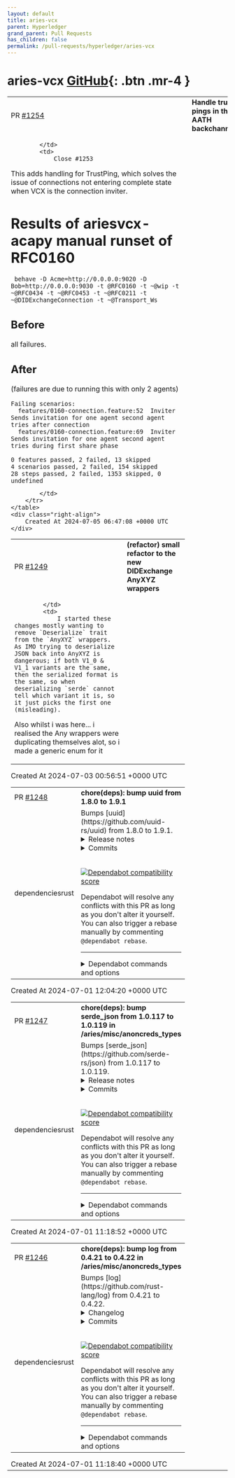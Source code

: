 ```yaml
---
layout: default
title: aries-vcx
parent: Hyperledger
grand_parent: Pull Requests
has_children: false
permalink: /pull-requests/hyperledger/aries-vcx
---
```


# aries-vcx <span class="fs-3 right-align">[GitHub](https://github.com/hyperledger/aries-vcx){: .btn .mr-4 }</span>


<div>
    <table>
        <tr>
            <td>
                PR <a href="https://github.com/hyperledger/aries-vcx/pull/1254" class=".btn">#1254</a>
            </td>
            <td>
                <b>
                    Handle trust pings in the AATH backchannel
                </b>
            </td>
        </tr>
        <tr>
            <td>
                
            </td>
            <td>
                Close #1253 

This adds handling for TrustPing, which solves the issue of connections not entering complete state when VCX is the connection inviter.

# Results of ariesvcx-acapy manual runset of RFC0160
` behave -D Acme=http://0.0.0.0:9020 -D Bob=http://0.0.0.0:9030 -t @RFC0160 -t ~@wip -t ~@RFC0434 -t ~@RFC0453 -t ~@RFC0211 -t ~@DIDExchangeConnection -t ~@Transport_Ws`
## Before
all failures.

## After
(failures are due to running this with only 2 agents)
```
Failing scenarios:
  features/0160-connection.feature:52  Inviter Sends invitation for one agent second agent tries after connection
  features/0160-connection.feature:69  Inviter Sends invitation for one agent second agent tries during first share phase

0 features passed, 2 failed, 13 skipped
4 scenarios passed, 2 failed, 154 skipped
28 steps passed, 2 failed, 1353 skipped, 0 undefined
```
            </td>
        </tr>
    </table>
    <div class="right-align">
        Created At 2024-07-05 06:47:08 +0000 UTC
    </div>
</div>

<div>
    <table>
        <tr>
            <td>
                PR <a href="https://github.com/hyperledger/aries-vcx/pull/1249" class=".btn">#1249</a>
            </td>
            <td>
                <b>
                    (refactor) small refactor to the new DIDExchange AnyXYZ wrappers
                </b>
            </td>
        </tr>
        <tr>
            <td>
                
            </td>
            <td>
                I started these changes mostly wanting to remove `Deserialize` trait from the `AnyXYZ` wrappers. As IMO trying to deserialize JSON back into AnyXYZ is dangerous; if both V1_0 & V1_1 variants are the same, then the serialized format is the same, so when deserializing `serde` cannot tell which variant it is, so it just picks the first one (misleading).

Also whilst i was here... i realised the Any wrappers were duplicating themselves alot, so i made a generic enum for it
            </td>
        </tr>
    </table>
    <div class="right-align">
        Created At 2024-07-03 00:56:51 +0000 UTC
    </div>
</div>

<div>
    <table>
        <tr>
            <td>
                PR <a href="https://github.com/hyperledger/aries-vcx/pull/1248" class=".btn">#1248</a>
            </td>
            <td>
                <b>
                    chore(deps): bump uuid from 1.8.0 to 1.9.1
                </b>
            </td>
        </tr>
        <tr>
            <td>
                <span class="chip">dependencies</span><span class="chip">rust</span>
            </td>
            <td>
                Bumps [uuid](https://github.com/uuid-rs/uuid) from 1.8.0 to 1.9.1.
<details>
<summary>Release notes</summary>
<p><em>Sourced from <a href="https://github.com/uuid-rs/uuid/releases">uuid's releases</a>.</em></p>
<blockquote>
<h2>1.9.1</h2>
<h2>What's Changed</h2>
<ul>
<li>Add an example of generating bulk v7 UUIDs by <a href="https://github.com/KodrAus"><code>@​KodrAus</code></a> in <a href="https://redirect.github.com/uuid-rs/uuid/pull/761">uuid-rs/uuid#761</a></li>
<li>Avoid taking the shared lock when getting usable bits in Uuid::now_v7 by <a href="https://github.com/KodrAus"><code>@​KodrAus</code></a> in <a href="https://redirect.github.com/uuid-rs/uuid/pull/762">uuid-rs/uuid#762</a></li>
<li>Prepare for 1.9.1 release by <a href="https://github.com/KodrAus"><code>@​KodrAus</code></a> in <a href="https://redirect.github.com/uuid-rs/uuid/pull/763">uuid-rs/uuid#763</a></li>
</ul>
<p><strong>Full Changelog</strong>: <a href="https://github.com/uuid-rs/uuid/compare/1.9.0...1.9.1">https://github.com/uuid-rs/uuid/compare/1.9.0...1.9.1</a></p>
<h2>1.9.0</h2>
<h2><code>Uuid::now_v7()</code> is guaranteed to be monotonic</h2>
<p>Before this release, <code>Uuid::now_v7()</code> would only use the millisecond-precision timestamp for ordering. It now also uses a global 42-bit counter that's re-initialized each millisecond so that the following will always pass:</p>
<pre lang="rust"><code>let a = Uuid::now_v7();
let b = Uuid::now_v7();
<p>assert!(a &lt; b);<br />
</code></pre></p>
<h2>What's Changed</h2>
<ul>
<li>Add a get_node_id method for v1 and v6 UUIDs by <a href="https://github.com/KodrAus"><code>@​KodrAus</code></a> in <a href="https://redirect.github.com/uuid-rs/uuid/pull/748">uuid-rs/uuid#748</a></li>
<li>Update atomic and zerocopy to latest by <a href="https://github.com/KodrAus"><code>@​KodrAus</code></a> in <a href="https://redirect.github.com/uuid-rs/uuid/pull/750">uuid-rs/uuid#750</a></li>
<li>Add repository field to uuid-macro-internal crate by <a href="https://github.com/paolobarbolini"><code>@​paolobarbolini</code></a> in <a href="https://redirect.github.com/uuid-rs/uuid/pull/752">uuid-rs/uuid#752</a></li>
<li>update docs to updated RFC (from 4122 to 9562) by <a href="https://github.com/Mikopet"><code>@​Mikopet</code></a> in <a href="https://redirect.github.com/uuid-rs/uuid/pull/753">uuid-rs/uuid#753</a></li>
<li>Support counters in v7 UUIDs by <a href="https://github.com/KodrAus"><code>@​KodrAus</code></a> in <a href="https://redirect.github.com/uuid-rs/uuid/pull/755">uuid-rs/uuid#755</a></li>
</ul>
<h2>New Contributors</h2>
<ul>
<li><a href="https://github.com/paolobarbolini"><code>@​paolobarbolini</code></a> made their first contribution in <a href="https://redirect.github.com/uuid-rs/uuid/pull/752">uuid-rs/uuid#752</a></li>
<li><a href="https://github.com/Mikopet"><code>@​Mikopet</code></a> made their first contribution in <a href="https://redirect.github.com/uuid-rs/uuid/pull/753">uuid-rs/uuid#753</a></li>
</ul>
<p><strong>Full Changelog</strong>: <a href="https://github.com/uuid-rs/uuid/compare/1.8.0...1.9.0">https://github.com/uuid-rs/uuid/compare/1.8.0...1.9.0</a></p>
</blockquote>
</details>
<details>
<summary>Commits</summary>
<ul>
<li><a href="https://github.com/uuid-rs/uuid/commit/36e6f573aa7b12a584cd4067de6ee6358794dd59"><code>36e6f57</code></a> Merge pull request <a href="https://redirect.github.com/uuid-rs/uuid/issues/763">#763</a> from uuid-rs/cargo/1.9.1</li>
<li><a href="https://github.com/uuid-rs/uuid/commit/65bf733f83f659523fd61048e900e1bec94db0c3"><code>65bf733</code></a> prepare for 1.9.1 release</li>
<li><a href="https://github.com/uuid-rs/uuid/commit/d0a24618ca4a0d7a96777ee3bbe184108f0e18cf"><code>d0a2461</code></a> Merge pull request <a href="https://redirect.github.com/uuid-rs/uuid/issues/762">#762</a> from uuid-rs/fix/double-lock</li>
<li><a href="https://github.com/uuid-rs/uuid/commit/20911bddf50633aabc12162a2daf0294d5a7bc7a"><code>20911bd</code></a> avoid taking the shared lock when getting usable bits in Uuid::now_v7</li>
<li><a href="https://github.com/uuid-rs/uuid/commit/c01feb813415ed050c0651d7f8875b019130ac75"><code>c01feb8</code></a> Merge pull request <a href="https://redirect.github.com/uuid-rs/uuid/issues/761">#761</a> from uuid-rs/chore/bulk-example</li>
<li><a href="https://github.com/uuid-rs/uuid/commit/864239ba3005be222d9a6c7356d19c1622abd9fb"><code>864239b</code></a> add an example of generating bulk v7 UUIDs</li>
<li><a href="https://github.com/uuid-rs/uuid/commit/4a129e728174a340ac2772f3cc6310ba77d1969f"><code>4a129e7</code></a> Merge pull request <a href="https://redirect.github.com/uuid-rs/uuid/issues/760">#760</a> from uuid-rs/cargo/1.9.0</li>
<li><a href="https://github.com/uuid-rs/uuid/commit/6bfee6ba82ad8e7a0155f3161157dc3ea3a5d552"><code>6bfee6b</code></a> prepare for 1.9.0 release</li>
<li><a href="https://github.com/uuid-rs/uuid/commit/62b7145d95913642298d5a954314ea28a199fa78"><code>62b7145</code></a> Merge pull request <a href="https://redirect.github.com/uuid-rs/uuid/issues/759">#759</a> from uuid-rs/chore/v7-counter-cleanup</li>
<li><a href="https://github.com/uuid-rs/uuid/commit/62e968c92b464c81a73b6002ab66a32c4bdad9ad"><code>62e968c</code></a> clean up new Timestamp APIs</li>
<li>Additional commits viewable in <a href="https://github.com/uuid-rs/uuid/compare/1.8.0...1.9.1">compare view</a></li>
</ul>
</details>
<br />


[![Dependabot compatibility score](https://dependabot-badges.githubapp.com/badges/compatibility_score?dependency-name=uuid&package-manager=cargo&previous-version=1.8.0&new-version=1.9.1)](https://docs.github.com/en/github/managing-security-vulnerabilities/about-dependabot-security-updates#about-compatibility-scores)

Dependabot will resolve any conflicts with this PR as long as you don't alter it yourself. You can also trigger a rebase manually by commenting `@dependabot rebase`.

[//]: # (dependabot-automerge-start)
[//]: # (dependabot-automerge-end)

---

<details>
<summary>Dependabot commands and options</summary>
<br />

You can trigger Dependabot actions by commenting on this PR:
- `@dependabot rebase` will rebase this PR
- `@dependabot recreate` will recreate this PR, overwriting any edits that have been made to it
- `@dependabot merge` will merge this PR after your CI passes on it
- `@dependabot squash and merge` will squash and merge this PR after your CI passes on it
- `@dependabot cancel merge` will cancel a previously requested merge and block automerging
- `@dependabot reopen` will reopen this PR if it is closed
- `@dependabot close` will close this PR and stop Dependabot recreating it. You can achieve the same result by closing it manually
- `@dependabot show <dependency name> ignore conditions` will show all of the ignore conditions of the specified dependency
- `@dependabot ignore this major version` will close this PR and stop Dependabot creating any more for this major version (unless you reopen the PR or upgrade to it yourself)
- `@dependabot ignore this minor version` will close this PR and stop Dependabot creating any more for this minor version (unless you reopen the PR or upgrade to it yourself)
- `@dependabot ignore this dependency` will close this PR and stop Dependabot creating any more for this dependency (unless you reopen the PR or upgrade to it yourself)


</details>
            </td>
        </tr>
    </table>
    <div class="right-align">
        Created At 2024-07-01 12:04:20 +0000 UTC
    </div>
</div>

<div>
    <table>
        <tr>
            <td>
                PR <a href="https://github.com/hyperledger/aries-vcx/pull/1247" class=".btn">#1247</a>
            </td>
            <td>
                <b>
                    chore(deps): bump serde_json from 1.0.117 to 1.0.119 in /aries/misc/anoncreds_types
                </b>
            </td>
        </tr>
        <tr>
            <td>
                <span class="chip">dependencies</span><span class="chip">rust</span>
            </td>
            <td>
                Bumps [serde_json](https://github.com/serde-rs/json) from 1.0.117 to 1.0.119.
<details>
<summary>Release notes</summary>
<p><em>Sourced from <a href="https://github.com/serde-rs/json/releases">serde_json's releases</a>.</em></p>
<blockquote>
<h2>v1.0.119</h2>
<ul>
<li>Add <code>serde_json::Map::shift_insert</code> (<a href="https://redirect.github.com/serde-rs/json/issues/1149">#1149</a>, thanks <a href="https://github.com/joshka"><code>@​joshka</code></a>)</li>
</ul>
<h2>v1.0.118</h2>
<ul>
<li>Implement Hash for serde_json::Value (<a href="https://redirect.github.com/serde-rs/json/issues/1127">#1127</a>, thanks <a href="https://github.com/edwardycl"><code>@​edwardycl</code></a>)</li>
</ul>
</blockquote>
</details>
<details>
<summary>Commits</summary>
<ul>
<li><a href="https://github.com/serde-rs/json/commit/b48b9a3a0c09952579e98c8940fe0d1ee4aae588"><code>b48b9a3</code></a> Release 1.0.119</li>
<li><a href="https://github.com/serde-rs/json/commit/8878cd7c042a5f94ae4ee9889cbcbd12cc5ce334"><code>8878cd7</code></a> Make shift_insert available for inlining like other Map methods</li>
<li><a href="https://github.com/serde-rs/json/commit/352b7abf007cf3b9b063b01e0b1e8f6af62a4e39"><code>352b7ab</code></a> Document the cfg required for Map::shift_insert to exist</li>
<li><a href="https://github.com/serde-rs/json/commit/c17e63f6eff6cb40594beb1bddd4562c4cc81442"><code>c17e63f</code></a> Merge pull request <a href="https://redirect.github.com/serde-rs/json/issues/1149">#1149</a> from joshka/master</li>
<li><a href="https://github.com/serde-rs/json/commit/309ef6b8870e47622a283061cbda3f5514bfaf0d"><code>309ef6b</code></a> Add Map::shift_insert()</li>
<li><a href="https://github.com/serde-rs/json/commit/a9e089a2ce245bc223b56fbb6c525e2fe7b1f0ef"><code>a9e089a</code></a> Merge pull request <a href="https://redirect.github.com/serde-rs/json/issues/1146">#1146</a> from haouvw/master</li>
<li><a href="https://github.com/serde-rs/json/commit/a83fe96ae2a202925f1caa7abc51991f321d7c22"><code>a83fe96</code></a> chore: remove repeat words</li>
<li><a href="https://github.com/serde-rs/json/commit/c4f24f3be29a3d096d3ac7b1d5594777a613ec0d"><code>c4f24f3</code></a> Release 1.0.118</li>
<li><a href="https://github.com/serde-rs/json/commit/51d94ebdc07127de22fb655bdcf6a01d119492d5"><code>51d94eb</code></a> Combine Map's Hash into one impl</li>
<li><a href="https://github.com/serde-rs/json/commit/5e7bedc0a0e19ecda1c15a412ab7c69569f4aa84"><code>5e7bedc</code></a> Touch up PR 1127</li>
<li>Additional commits viewable in <a href="https://github.com/serde-rs/json/compare/v1.0.117...v1.0.119">compare view</a></li>
</ul>
</details>
<br />


[![Dependabot compatibility score](https://dependabot-badges.githubapp.com/badges/compatibility_score?dependency-name=serde_json&package-manager=cargo&previous-version=1.0.117&new-version=1.0.119)](https://docs.github.com/en/github/managing-security-vulnerabilities/about-dependabot-security-updates#about-compatibility-scores)

Dependabot will resolve any conflicts with this PR as long as you don't alter it yourself. You can also trigger a rebase manually by commenting `@dependabot rebase`.

[//]: # (dependabot-automerge-start)
[//]: # (dependabot-automerge-end)

---

<details>
<summary>Dependabot commands and options</summary>
<br />

You can trigger Dependabot actions by commenting on this PR:
- `@dependabot rebase` will rebase this PR
- `@dependabot recreate` will recreate this PR, overwriting any edits that have been made to it
- `@dependabot merge` will merge this PR after your CI passes on it
- `@dependabot squash and merge` will squash and merge this PR after your CI passes on it
- `@dependabot cancel merge` will cancel a previously requested merge and block automerging
- `@dependabot reopen` will reopen this PR if it is closed
- `@dependabot close` will close this PR and stop Dependabot recreating it. You can achieve the same result by closing it manually
- `@dependabot show <dependency name> ignore conditions` will show all of the ignore conditions of the specified dependency
- `@dependabot ignore this major version` will close this PR and stop Dependabot creating any more for this major version (unless you reopen the PR or upgrade to it yourself)
- `@dependabot ignore this minor version` will close this PR and stop Dependabot creating any more for this minor version (unless you reopen the PR or upgrade to it yourself)
- `@dependabot ignore this dependency` will close this PR and stop Dependabot creating any more for this dependency (unless you reopen the PR or upgrade to it yourself)


</details>
            </td>
        </tr>
    </table>
    <div class="right-align">
        Created At 2024-07-01 11:18:52 +0000 UTC
    </div>
</div>

<div>
    <table>
        <tr>
            <td>
                PR <a href="https://github.com/hyperledger/aries-vcx/pull/1246" class=".btn">#1246</a>
            </td>
            <td>
                <b>
                    chore(deps): bump log from 0.4.21 to 0.4.22 in /aries/misc/anoncreds_types
                </b>
            </td>
        </tr>
        <tr>
            <td>
                <span class="chip">dependencies</span><span class="chip">rust</span>
            </td>
            <td>
                Bumps [log](https://github.com/rust-lang/log) from 0.4.21 to 0.4.22.
<details>
<summary>Changelog</summary>
<p><em>Sourced from <a href="https://github.com/rust-lang/log/blob/master/CHANGELOG.md">log's changelog</a>.</em></p>
<blockquote>
<h2>[0.4.22] - 2024-06-27</h2>
<h2>What's Changed</h2>
<ul>
<li>Add some clarifications to the library docs by <a href="https://github.com/KodrAus"><code>@​KodrAus</code></a> in <a href="https://redirect.github.com/rust-lang/log/pull/620">rust-lang/log#620</a></li>
<li>Add links to <code>colog</code> crate by <a href="https://github.com/chrivers"><code>@​chrivers</code></a> in <a href="https://redirect.github.com/rust-lang/log/pull/621">rust-lang/log#621</a></li>
<li>adding line_number test + updating some testing infrastructure by <a href="https://github.com/DIvkov575"><code>@​DIvkov575</code></a> in <a href="https://redirect.github.com/rust-lang/log/pull/619">rust-lang/log#619</a></li>
<li>Clarify the actual set of functions that can race in _racy variants by <a href="https://github.com/KodrAus"><code>@​KodrAus</code></a> in <a href="https://redirect.github.com/rust-lang/log/pull/623">rust-lang/log#623</a></li>
<li>Replace deprecated std::sync::atomic::spin_loop_hint() by <a href="https://github.com/Catamantaloedis"><code>@​Catamantaloedis</code></a> in <a href="https://redirect.github.com/rust-lang/log/pull/625">rust-lang/log#625</a></li>
<li>Check usage of max_level features by <a href="https://github.com/Thomasdezeeuw"><code>@​Thomasdezeeuw</code></a> in <a href="https://redirect.github.com/rust-lang/log/pull/627">rust-lang/log#627</a></li>
<li>Remove unneeded import by <a href="https://github.com/Thomasdezeeuw"><code>@​Thomasdezeeuw</code></a> in <a href="https://redirect.github.com/rust-lang/log/pull/628">rust-lang/log#628</a></li>
<li>Loosen orderings for logger initialization in <a href="https://redirect.github.com/rust-lang/log/pull/632">rust-lang/log#632</a>. Originally by <a href="https://github.com/pwoolcoc"><code>@​pwoolcoc</code></a> in <a href="https://redirect.github.com/rust-lang/log/pull/599">rust-lang/log#599</a></li>
<li>Use Location::caller() for file and line info in <a href="https://redirect.github.com/rust-lang/log/pull/633">rust-lang/log#633</a>. Originally by <a href="https://github.com/Cassy343"><code>@​Cassy343</code></a> in <a href="https://redirect.github.com/rust-lang/log/pull/520">rust-lang/log#520</a></li>
</ul>
<h2>New Contributors</h2>
<ul>
<li><a href="https://github.com/chrivers"><code>@​chrivers</code></a> made their first contribution in <a href="https://redirect.github.com/rust-lang/log/pull/621">rust-lang/log#621</a></li>
<li><a href="https://github.com/DIvkov575"><code>@​DIvkov575</code></a> made their first contribution in <a href="https://redirect.github.com/rust-lang/log/pull/619">rust-lang/log#619</a></li>
<li><a href="https://github.com/Catamantaloedis"><code>@​Catamantaloedis</code></a> made their first contribution in <a href="https://redirect.github.com/rust-lang/log/pull/625">rust-lang/log#625</a></li>
</ul>
<p><strong>Full Changelog</strong>: <a href="https://github.com/rust-lang/log/compare/0.4.21...0.4.22">https://github.com/rust-lang/log/compare/0.4.21...0.4.22</a></p>
</blockquote>
</details>
<details>
<summary>Commits</summary>
<ul>
<li><a href="https://github.com/rust-lang/log/commit/d5ba2cfee9b3b4ca1fcad911b7f59dc79eeee022"><code>d5ba2cf</code></a> Merge pull request <a href="https://redirect.github.com/rust-lang/log/issues/634">#634</a> from rust-lang/cargo/0.4.22</li>
<li><a href="https://github.com/rust-lang/log/commit/d1a8306aadb88d56b74c73cdce4ef0153fb549cb"><code>d1a8306</code></a> prepare for 0.4.22 release</li>
<li><a href="https://github.com/rust-lang/log/commit/46894ef229483bbabd30a806c474417fc034559c"><code>46894ef</code></a> Merge pull request <a href="https://redirect.github.com/rust-lang/log/issues/633">#633</a> from rust-lang/feat/panic-info</li>
<li><a href="https://github.com/rust-lang/log/commit/e0d389c9cadd91363f2fec52bd30f9585168a89f"><code>e0d389c</code></a> Merge pull request <a href="https://redirect.github.com/rust-lang/log/issues/632">#632</a> from rust-lang/feat/loosen-atomics</li>
<li><a href="https://github.com/rust-lang/log/commit/c9e5e13e9b02ec80e784c6fe4deacdc8f3194fca"><code>c9e5e13</code></a> use Location::caller() for file and line info</li>
<li><a href="https://github.com/rust-lang/log/commit/507b672660288f0223edb6353d34f8733fa0a2f4"><code>507b672</code></a> loosen orderings for logger initialization</li>
<li><a href="https://github.com/rust-lang/log/commit/c879b011a8ac662545adf9484d9a668ebcf9b814"><code>c879b01</code></a> Merge pull request <a href="https://redirect.github.com/rust-lang/log/issues/628">#628</a> from Thomasdezeeuw/fix-warnings</li>
<li><a href="https://github.com/rust-lang/log/commit/405fdb4d9f847c93c0133469ea808f09320714ba"><code>405fdb4</code></a> Merge pull request <a href="https://redirect.github.com/rust-lang/log/issues/627">#627</a> from Thomasdezeeuw/check-features</li>
<li><a href="https://github.com/rust-lang/log/commit/1307ade1122549badf2b8fdd10c11e519eaa029a"><code>1307ade</code></a> Remove unneeded import</li>
<li><a href="https://github.com/rust-lang/log/commit/710560ecb7035a6baf1fd9d97d7f09d0cc075006"><code>710560e</code></a> Don't use --all-features in CI</li>
<li>Additional commits viewable in <a href="https://github.com/rust-lang/log/compare/0.4.21...0.4.22">compare view</a></li>
</ul>
</details>
<br />


[![Dependabot compatibility score](https://dependabot-badges.githubapp.com/badges/compatibility_score?dependency-name=log&package-manager=cargo&previous-version=0.4.21&new-version=0.4.22)](https://docs.github.com/en/github/managing-security-vulnerabilities/about-dependabot-security-updates#about-compatibility-scores)

Dependabot will resolve any conflicts with this PR as long as you don't alter it yourself. You can also trigger a rebase manually by commenting `@dependabot rebase`.

[//]: # (dependabot-automerge-start)
[//]: # (dependabot-automerge-end)

---

<details>
<summary>Dependabot commands and options</summary>
<br />

You can trigger Dependabot actions by commenting on this PR:
- `@dependabot rebase` will rebase this PR
- `@dependabot recreate` will recreate this PR, overwriting any edits that have been made to it
- `@dependabot merge` will merge this PR after your CI passes on it
- `@dependabot squash and merge` will squash and merge this PR after your CI passes on it
- `@dependabot cancel merge` will cancel a previously requested merge and block automerging
- `@dependabot reopen` will reopen this PR if it is closed
- `@dependabot close` will close this PR and stop Dependabot recreating it. You can achieve the same result by closing it manually
- `@dependabot show <dependency name> ignore conditions` will show all of the ignore conditions of the specified dependency
- `@dependabot ignore this major version` will close this PR and stop Dependabot creating any more for this major version (unless you reopen the PR or upgrade to it yourself)
- `@dependabot ignore this minor version` will close this PR and stop Dependabot creating any more for this minor version (unless you reopen the PR or upgrade to it yourself)
- `@dependabot ignore this dependency` will close this PR and stop Dependabot creating any more for this dependency (unless you reopen the PR or upgrade to it yourself)


</details>
            </td>
        </tr>
    </table>
    <div class="right-align">
        Created At 2024-07-01 11:18:40 +0000 UTC
    </div>
</div>

